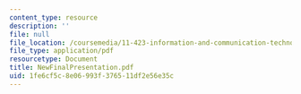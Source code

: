 ```yaml
---
content_type: resource
description: ''
file: null
file_location: /coursemedia/11-423-information-and-communication-technologies-in-community-development-spring-2004/1fe6cf5c8e06993f376511df2e56e35c_NewFinalPresentation.pdf
file_type: application/pdf
resourcetype: Document
title: NewFinalPresentation.pdf
uid: 1fe6cf5c-8e06-993f-3765-11df2e56e35c
---
```

